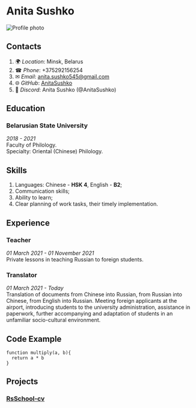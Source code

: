 # **Anita Sushko**
![Profile photo](https://i.ibb.co/Cz0SGyq/photo-2021-11-15-22-59-54-1.png)
## **Contacts**
1. &#127757; _Location_: Minsk, Belarus
2. &#9742; _Phone_: +375292156254
3. &#9993; _Email_: anita.sushko545@gmail.com
4. &#127760; _GitHub_: [AnitaSushko](https://github.com/AnitaSushko)
5. &#128172; _Discord_: Anita Sushko (@AnitaSushko)

## **Education**
### **Belarusian State University** 
_2018 - 2021_<br />
Faculty of Philology.<br />
Specialty: Oriental (Chinese) Philology. 

## **Skills**
1. Languages:
Chinese - **HSK  4**, English - **B2**;<br />
2. Communication skills;
3. Ability to learn;
4. Clear planning of work tasks, their timely implementation.
## **Experience**
### **Teacher**<br />
_01 March 2021 - 01 November 2021_<br />
Private lessons in teaching Russian to foreign students.<br />

### **Translator** 
_01 March 2021 - Today_<br />
Translation of documents from Chinese into Russian, from Russian into Chinese, from English into Russian. Meeting foreign applicants at the airport, introducing students to the university administration, assistance in paperwork, further accompanying and adaptation of students in an unfamiliar socio-cultural environment.<br />
## **Code Example**
```
function multiply(a, b){
  return a * b
}
```
## **Projects**
### [RsSchool-cv](https://github.com/AnitaSushko/rsschool-cv)
